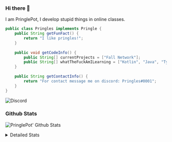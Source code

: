 ### Hi there 👋

I am PringlePot, I develop stupid things in online classes. 

```java
public class Pringles implements Pringle {
    public String getFunFact() {
        return "I like pringles!";
    }
    
    public void getCodeInfo() {
        public String[] currentProjects = ["Fall Network"];
        public String[] whatTheFuckAmILearning = ["Kotlin", "Java", "Typescript", "NextJS"];
    }
    
    public String getContactInfo() {
        return "For contact message me on discord: Pringles#0001";
    }
}
```
![Discord](https://discord.c99.nl/widget/theme-1/226911291636318208.png)


### Github Stats
![PringlePot' Github Stats](https://github-readme-stats.vercel.app/api?username=PringlePot&show_icons=true&theme=dark)

<details>
  <summary>Detailed Stats</summary>
    
<!--START_SECTION:waka-->
![Lines of code](https://img.shields.io/badge/From%20Hello%20World%20I%27ve%20Written-47677%20lines%20of%20code-blue)

**🐱 My Github Data** 

> 🏆 276 Contributions in the Year 2021
 > 
> 📦 84.5 kB Used in Github's Storage 
 > 
> 💼 Opted to Hire
 > 
> 📜 2 Public Repositories 
 > 
> 🔑 7 Private Repositories  
 > 
**I'm an Early 🐤** 

```text
🌞 Morning    43 commits     ██████░░░░░░░░░░░░░░░░░░░   24.29% 
🌆 Daytime    76 commits     ██████████░░░░░░░░░░░░░░░   42.94% 
🌃 Evening    58 commits     ████████░░░░░░░░░░░░░░░░░   32.77% 
🌙 Night      0 commits      ░░░░░░░░░░░░░░░░░░░░░░░░░   0.0%

```
📅 **I'm Most Productive on Friday** 

```text
Monday       30 commits     ████░░░░░░░░░░░░░░░░░░░░░   16.95% 
Tuesday      10 commits     █░░░░░░░░░░░░░░░░░░░░░░░░   5.65% 
Wednesday    13 commits     █░░░░░░░░░░░░░░░░░░░░░░░░   7.34% 
Thursday     33 commits     ████░░░░░░░░░░░░░░░░░░░░░   18.64% 
Friday       51 commits     ███████░░░░░░░░░░░░░░░░░░   28.81% 
Saturday     34 commits     ████░░░░░░░░░░░░░░░░░░░░░   19.21% 
Sunday       6 commits      ░░░░░░░░░░░░░░░░░░░░░░░░░   3.39%

```


📊 **This Week I Spent My Time On** 

```text
💬 Programming Languages: 
Java                     16 hrs 55 mins      ███████████████████████░░   92.98% 
XML                      59 mins             █░░░░░░░░░░░░░░░░░░░░░░░░   5.49% 
Properties               5 mins              ░░░░░░░░░░░░░░░░░░░░░░░░░   0.46% 
YAML                     4 mins              ░░░░░░░░░░░░░░░░░░░░░░░░░   0.46% 
Kotlin                   3 mins              ░░░░░░░░░░░░░░░░░░░░░░░░░   0.33%

🔥 Editors: 
IntelliJ                 18 hrs 10 mins      █████████████████████████   99.82% 
Sublime Text             2 mins              ░░░░░░░░░░░░░░░░░░░░░░░░░   0.18%

```

**I Mostly Code in Java** 

```text
Java                     5 repos             ████████████████████░░░░░   83.33% 
Kotlin                   1 repo              ████░░░░░░░░░░░░░░░░░░░░░   16.67%

```



<!--END_SECTION:waka-->
</details>
